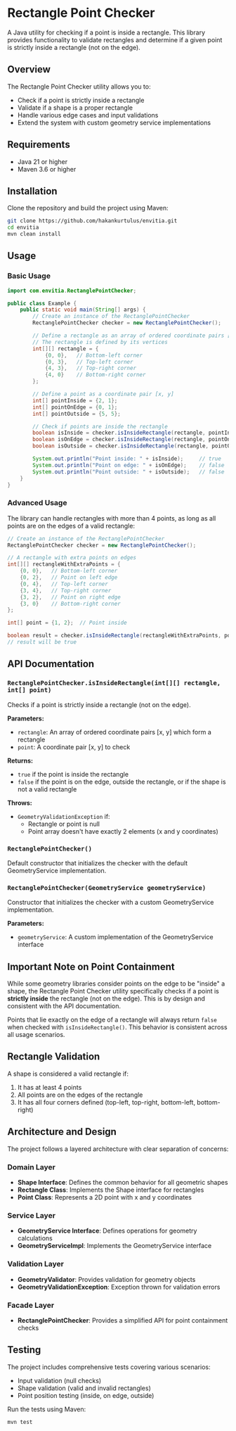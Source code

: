 # Rectangle Point Checker

A Java utility for checking if a point is inside a rectangle. This library provides functionality to validate rectangles and determine if a given point is strictly inside a rectangle (not on the edge).

## Overview

The Rectangle Point Checker utility allows you to:
- Check if a point is strictly inside a rectangle
- Validate if a shape is a proper rectangle
- Handle various edge cases and input validations
- Extend the system with custom geometry service implementations

## Requirements

- Java 21 or higher
- Maven 3.6 or higher

## Installation

Clone the repository and build the project using Maven:

```bash
git clone https://github.com/hakankurtulus/envitia.git
cd envitia
mvn clean install
```

## Usage

### Basic Usage

```java
import com.envitia.RectanglePointChecker;

public class Example {
    public static void main(String[] args) {
        // Create an instance of the RectanglePointChecker
        RectanglePointChecker checker = new RectanglePointChecker();

        // Define a rectangle as an array of ordered coordinate pairs [x, y]
        // The rectangle is defined by its vertices
        int[][] rectangle = {
            {0, 0},   // Bottom-left corner
            {0, 3},   // Top-left corner
            {4, 3},   // Top-right corner
            {4, 0}    // Bottom-right corner
        };

        // Define a point as a coordinate pair [x, y]
        int[] pointInside = {2, 1};
        int[] pointOnEdge = {0, 1};
        int[] pointOutside = {5, 5};

        // Check if points are inside the rectangle
        boolean isInside = checker.isInsideRectangle(rectangle, pointInside);
        boolean isOnEdge = checker.isInsideRectangle(rectangle, pointOnEdge);
        boolean isOutside = checker.isInsideRectangle(rectangle, pointOutside);

        System.out.println("Point inside: " + isInside);     // true
        System.out.println("Point on edge: " + isOnEdge);    // false
        System.out.println("Point outside: " + isOutside);   // false
    }
}
```

### Advanced Usage

The library can handle rectangles with more than 4 points, as long as all points are on the edges of a valid rectangle:

```java
// Create an instance of the RectanglePointChecker
RectanglePointChecker checker = new RectanglePointChecker();

// A rectangle with extra points on edges
int[][] rectangleWithExtraPoints = {
    {0, 0},   // Bottom-left corner
    {0, 2},   // Point on left edge
    {0, 4},   // Top-left corner
    {3, 4},   // Top-right corner
    {3, 2},   // Point on right edge
    {3, 0}    // Bottom-right corner
};

int[] point = {1, 2};  // Point inside

boolean result = checker.isInsideRectangle(rectangleWithExtraPoints, point);
// result will be true
```

## API Documentation

### `RectanglePointChecker.isInsideRectangle(int[][] rectangle, int[] point)`

Checks if a point is strictly inside a rectangle (not on the edge).

**Parameters:**
- `rectangle`: An array of ordered coordinate pairs [x, y] which form a rectangle
- `point`: A coordinate pair [x, y] to check

**Returns:**
- `true` if the point is inside the rectangle
- `false` if the point is on the edge, outside the rectangle, or if the shape is not a valid rectangle

**Throws:**
- `GeometryValidationException` if:
  - Rectangle or point is null
  - Point array doesn't have exactly 2 elements (x and y coordinates)

### `RectanglePointChecker()`

Default constructor that initializes the checker with the default GeometryService implementation.

### `RectanglePointChecker(GeometryService geometryService)`

Constructor that initializes the checker with a custom GeometryService implementation.

**Parameters:**
- `geometryService`: A custom implementation of the GeometryService interface

## Important Note on Point Containment

While some geometry libraries consider points on the edge to be "inside" a shape, the Rectangle Point Checker utility specifically checks if a point is **strictly inside** the rectangle (not on the edge). This is by design and consistent with the API documentation.

Points that lie exactly on the edge of a rectangle will always return `false` when checked with `isInsideRectangle()`. This behavior is consistent across all usage scenarios.

## Rectangle Validation

A shape is considered a valid rectangle if:
1. It has at least 4 points
2. All points are on the edges of the rectangle
3. It has all four corners defined (top-left, top-right, bottom-left, bottom-right)

## Architecture and Design

The project follows a layered architecture with clear separation of concerns:

### Domain Layer
- **Shape Interface**: Defines the common behavior for all geometric shapes
- **Rectangle Class**: Implements the Shape interface for rectangles
- **Point Class**: Represents a 2D point with x and y coordinates

### Service Layer
- **GeometryService Interface**: Defines operations for geometry calculations
- **GeometryServiceImpl**: Implements the GeometryService interface

### Validation Layer
- **GeometryValidator**: Provides validation for geometry objects
- **GeometryValidationException**: Exception thrown for validation errors

### Facade Layer
- **RectanglePointChecker**: Provides a simplified API for point containment checks


## Testing

The project includes comprehensive tests covering various scenarios:
- Input validation (null checks)
- Shape validation (valid and invalid rectangles)
- Point position testing (inside, on edge, outside)

Run the tests using Maven:

```bash
mvn test
```